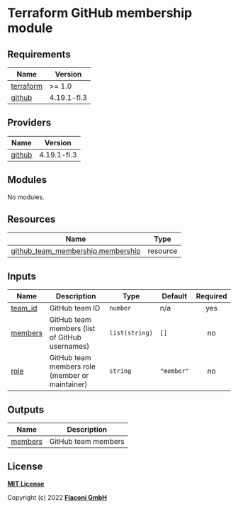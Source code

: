 # Terraform GitHub membership module

<!-- BEGINNING OF PRE-COMMIT-TERRAFORM DOCS HOOK -->
## Requirements

| Name | Version |
|------|---------|
| <a name="requirement_terraform"></a> [terraform](#requirement\_terraform) | >= 1.0 |
| <a name="requirement_github"></a> [github](#requirement\_github) | 4.19.1-fl.3 |

## Providers

| Name | Version |
|------|---------|
| <a name="provider_github"></a> [github](#provider\_github) | 4.19.1-fl.3 |

## Modules

No modules.

## Resources

| Name | Type |
|------|------|
| [github_team_membership.membership](https://registry.terraform.io/providers/flaconi/github/4.19.1-fl.3/docs/resources/team_membership) | resource |

## Inputs

| Name | Description | Type | Default | Required |
|------|-------------|------|---------|:--------:|
| <a name="input_team_id"></a> [team\_id](#input\_team\_id) | GitHub team ID | `number` | n/a | yes |
| <a name="input_members"></a> [members](#input\_members) | GitHub team members (list of GitHub usernames) | `list(string)` | `[]` | no |
| <a name="input_role"></a> [role](#input\_role) | GitHub team members role (member or maintainer) | `string` | `"member"` | no |

## Outputs

| Name | Description |
|------|-------------|
| <a name="output_members"></a> [members](#output\_members) | GitHub team members |

<!-- END OF PRE-COMMIT-TERRAFORM DOCS HOOK -->


## License

**[MIT License](../../LICENSE)**

Copyright (c) 2022 **[Flaconi GmbH](https://github.com/flaconi)**
